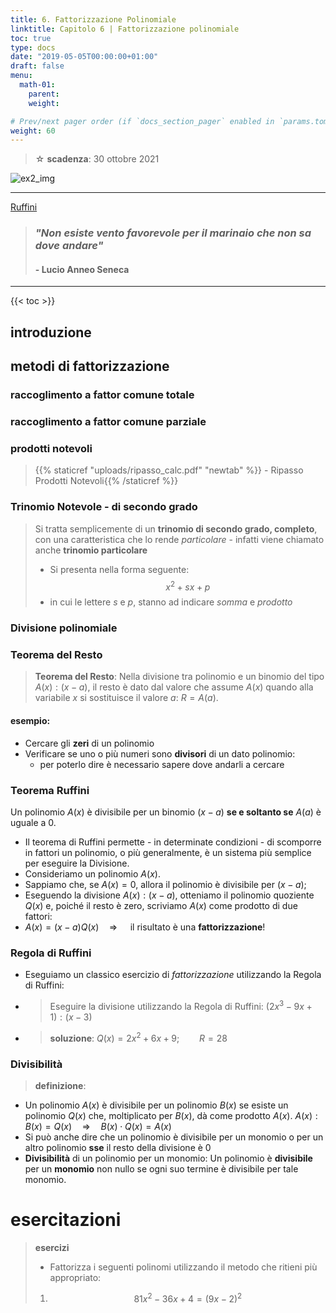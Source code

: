 ```yaml
---
title: 6. Fattorizzazione Polinomiale
linktitle: Capitolo 6 | Fattorizzazione polinomiale
toc: true
type: docs
date: "2019-05-05T00:00:00+01:00"
draft: false
menu:
  math-01:
    parent: 
    weight: 

# Prev/next pager order (if `docs_section_pager` enabled in `params.toml`)
weight: 60
---
```


> ☆ **scadenza**: 30 ottobre 2021

![ex2_img](../ex2_img.png)

---

[Ruffini](../ruffini_vid.mp4)


>### *"Non esiste vento favorevole per il marinaio che non sa dove andare"*
>
>#### - Lucio Anneo Seneca

---

{{< toc >}}

## introduzione

## metodi di fattorizzazione

### raccoglimento a fattor comune totale

### raccoglimento a fattor comune parziale

### prodotti notevoli

>{{% staticref "uploads/ripasso_calc.pdf" "newtab" %}} <i class="fa-regular fa-share-from-square"></i> - Ripasso Prodotti Notevoli{{% /staticref %}}

### Trinomio Notevole - di secondo grado

> Si tratta semplicemente di un **trinomio di secondo grado, completo**, con una caratteristica che lo rende *particolare* - infatti viene chiamato anche **trinomio particolare**
>
> - Si presenta nella forma seguente:
> $$x^2 + sx+p$$
> - in cui le lettere $s$ e $p$, stanno ad indicare _somma_ e _prodotto_

### Divisione polinomiale

### Teorema del Resto

> **Teorema del Resto**: Nella divisione tra polinomio e un binomio del tipo $A(x) : (x - a)$, il resto è dato dal valore che assume $A(x)$ quando alla variabile $x$ si sostituisce il valore $a$: $R = A(a)$.

#### esempio:

- Cercare gli **zeri** di un polinomio
- Verificare se uno o più numeri sono **divisori** di un dato polinomio:
  - per poterlo dire è necessario sapere dove andarli a cercare

### Teorema Ruffini

Un polinomio $A(x)$ è divisibile per un binomio $(x - a)$ **se e soltanto se** $A(a)$ è uguale a $0$.

- Il teorema di Ruffini permette - in determinate condizioni - di scomporre in fattori un polinomio, o più generalmente, è un sistema più semplice per eseguire la Divisione.
- Consideriamo un polinomio $A(x)$.
- Sappiamo che, se $A(x) = 0$, allora il polinomio è divisibile per $(x - a)$;
- Eseguendo la divisione $A(x) : (x - a)$, otteniamo il polinomio quoziente $Q(x)$ e, poiché il resto è zero, scriviamo $A(x)$ come prodotto di due fattori: 
- $A(x) = (x - a) Q(x)\quad \Rightarrow \quad$ il risultato è una **fattorizzazione**!

### Regola di Ruffini

- Eseguiamo un classico esercizio di *fattorizzazione* utilizzando la Regola di Ruffini:
- >Eseguire la divisione utilizzando la Regola di Ruffini:
$(2x^3 - 9x + 1) : (x - 3)$
- >**soluzione**: $Q(x) = 2x^2 + 6x + 9; \qquad R = 28$

### Divisibilità

>**definizione**:

- Un polinomio $A(x)$ è divisibile per un polinomio $B(x)$ se esiste un polinomio $Q(x)$ che, moltiplicato per $B(x)$, dà come prodotto $A(x)$. $A(x) : B(x) = Q(x) \quad \Rightarrow \quad B(x) \cdot Q(x) = A(x)$
- Si può anche dire che un polinomio è divisibile per un monomio o per un altro polinomio **sse** il resto della divisione è $0$
- **Divisibilità** di un polinomio per un monomio:
Un polinomio è **divisibile** per un **monomio** non nullo se ogni suo termine è divisibile per tale monomio.
# esercitazioni

>**esercizi**
>
>- Fattorizza i seguenti polinomi utilizzando il metodo che ritieni più appropriato:
>
>1. $$81x^2 -36x + 4 = (9x-2)^2$$
